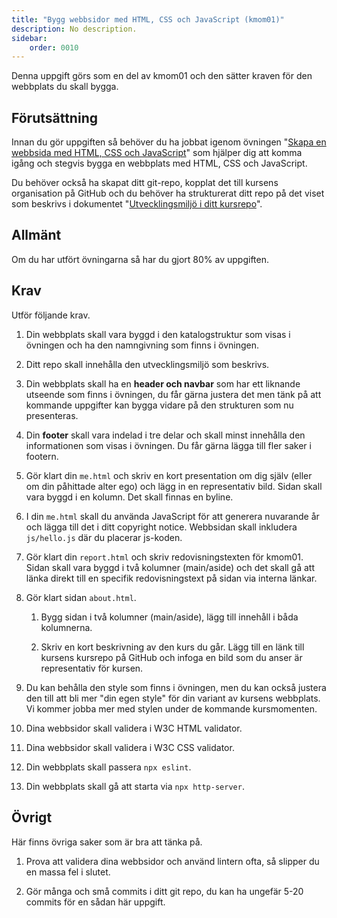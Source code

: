 ```yaml
---
title: "Bygg webbsidor med HTML, CSS och JavaScript (kmom01)" 
description: No description.
sidebar:
    order: 0010
---
```


Denna uppgift görs som en del av kmom01 och den sätter kraven för den webbplats du skall bygga.



## Förutsättning

Innan du gör uppgiften så behöver du ha jobbat igenom övningen "[Skapa en webbsida med HTML, CSS och JavaScript](./laromaterial/ovning/skapa-en-webbsida-med-html-css-och-javascript)" som hjälper dig att komma igång och stegvis bygga en webbplats med HTML, CSS och JavaScript.

Du behöver också ha skapat ditt git-repo, kopplat det till kursens organisation på GitHub och du behöver ha strukturerat ditt repo på det viset som beskrivs i dokumentet "[Utvecklingsmiljö i ditt kursrepo](./laromaterial/kursrepo-utvecklingsmiljo)".



## Allmänt

Om du har utfört övningarna så har du gjort 80% av uppgiften.



## Krav

Utför följande krav.

1. Din webbplats skall vara byggd i den katalogstruktur som visas i övningen och ha den namngivning som finns i övningen.

1. Ditt repo skall innehålla den utvecklingsmiljö som beskrivs.

1. Din webbplats skall ha en **header och navbar** som har ett liknande utseende som finns i övningen, du får gärna justera det men tänk på att kommande uppgifter kan bygga vidare på den strukturen som nu presenteras.

1. Din **footer** skall vara indelad i tre delar och skall minst innehålla den informationen som visas i övningen. Du får gärna lägga till fler saker i footern.

1. Gör klart din `me.html` och skriv en kort presentation om dig själv (eller om din påhittade alter ego) och lägg in en representativ bild. Sidan skall vara byggd i en kolumn. Det skall finnas en byline.

1. I din `me.html` skall du använda JavaScript för att generera nuvarande år och lägga till det i ditt copyright notice. Webbsidan skall inkludera `js/hello.js` där du placerar js-koden.

1. Gör klart din `report.html` och skriv redovisningstexten för kmom01. Sidan skall vara byggd i två kolumner (main/aside) och det skall gå att länka direkt till en specifik redovisningstext på sidan via interna länkar.

1. Gör klart sidan `about.html`.

    1. Bygg sidan i två kolumner (main/aside), lägg till innehåll i båda kolumnerna.
    
    1. Skriv en kort beskrivning av den kurs du går. Lägg till en länk till kursens kursrepo på GitHub och infoga en bild som du anser är representativ för kursen.

1. Du kan behålla den style som finns i övningen, men du kan också justera den till att bli mer "din egen style" för din variant av kursens webbplats. Vi kommer jobba mer med stylen under de kommande kursmomenten.

1. Dina webbsidor skall validera i W3C HTML validator.

1. Dina webbsidor skall validera i W3C CSS validator.

1. Din webbplats skall passera `npx eslint`.

1. Din webbplats skall gå att starta via `npx http-server`.



## Övrigt

Här finns övriga saker som är bra att tänka på.

1. Prova att validera dina webbsidor och använd lintern ofta, så slipper du en massa fel i slutet.

1. Gör många och små commits i ditt git repo, du kan ha ungefär 5-20 commits för en sådan här uppgift. 
